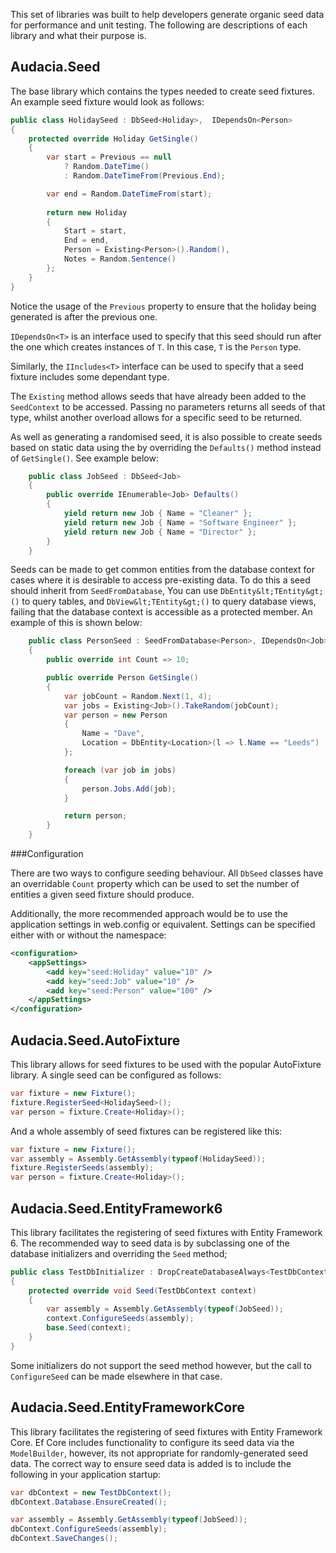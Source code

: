 This set of libraries was built to help developers generate organic seed data for performance and unit testing. The following are descriptions of each library and what their purpose is.

## Audacia.Seed

The base library which contains the types needed to create seed fixtures.
An example seed fixture would look as follows:

```c#
public class HolidaySeed : DbSeed<Holiday>,  IDependsOn<Person>
{
    protected override Holiday GetSingle()
    {
        var start = Previous == null
            ? Random.DateTime()
            : Random.DateTimeFrom(Previous.End);

        var end = Random.DateTimeFrom(start);
        
        return new Holiday
        {
            Start = start,
            End = end,
            Person = Existing<Person>().Random(),
            Notes = Random.Sentence()
        };
    }
}
```

Notice the usage of the `Previous` property to ensure that the holiday being generated is after the previous one.

`IDependsOn<T>` is an interface used to specify that this seed should run after the one which creates instances of `T`. In this case, `T` is the `Person` type.

Similarly, the `IIncludes<T>` interface can be used to specify that a seed fixture includes some dependant type.

The `Existing` method allows seeds that have already been added to the `SeedContext` to be accessed. Passing no parameters returns all seeds of that type, whilst another overload allows for a specific seed to be returned.

As well as generating a randomised seed, it is also possible to create seeds based on static data using the by overriding the `Defaults()` method instead of `GetSingle()`. See example below:

```c#
	public class JobSeed : DbSeed<Job>
	{
		public override IEnumerable<Job> Defaults()
		{
			yield return new Job { Name = "Cleaner" };
			yield return new Job { Name = "Software Engineer" };
			yield return new Job { Name = "Director" };
		}
	}
```

Seeds can be made to get common entities from the database context for cases where it is desirable to access pre-existing data. To do this a seed should inherit from `SeedFromDatabase`, You can use `DbEntity&lt;TEntity&gt;()` to query tables, and `DbView&lt;TEntity&gt;()` to query database views, failing that the database context is accessible as a protected member. An example of this is shown below:

```c#
    public class PersonSeed : SeedFromDatabase<Person>, IDependsOn<Job>, IDependsOn<Location>
    {
        public override int Count => 10;

        public override Person GetSingle()
        {
            var jobCount = Random.Next(1, 4);
            var jobs = Existing<Job>().TakeRandom(jobCount);
            var person = new Person
            {
                Name = "Dave",
                Location = DbEntity<Location>(l => l.Name == "Leeds")
            };

            foreach (var job in jobs)
            {
                person.Jobs.Add(job);
            }

            return person;
        }
    }
```

###Configuration

There are two ways to configure seeding behaviour. All `DbSeed` classes have an overridable `Count` property which can be used to set the number of entities a given seed fixture should produce.

Additionally, the more recommended approach would be to use the application settings in web.config or equivalent. Settings can be specified either with or without the namespace:

```xml
<configuration>
    <appSettings>
        <add key="seed:Holiday" value="10" />
        <add key="seed:Job" value="10" />
        <add key="seed:Person" value="100" />
    </appSettings>
</configuration>
```

## Audacia.Seed.AutoFixture

This library allows for seed fixtures to be used with the popular AutoFixture library.
A single seed can be configured as follows:

```c#
var fixture = new Fixture();
fixture.RegisterSeed<HolidaySeed>();
var person = fixture.Create<Holiday>();
```

And a whole assembly of seed fixtures can be registered like this:

```c#
var fixture = new Fixture();
var assembly = Assembly.GetAssembly(typeof(HolidaySeed));
fixture.RegisterSeeds(assembly);
var person = fixture.Create<Holiday>();
```

## Audacia.Seed.EntityFramework6

This library facilitates the registering of seed fixtures with Entity Framework 6. The recommended way to seed data is by subclassing one of the database initializers and overriding the `Seed` method;

```c#
public class TestDbInitializer : DropCreateDatabaseAlways<TestDbContext>
{
    protected override void Seed(TestDbContext context)
    {
        var assembly = Assembly.GetAssembly(typeof(JobSeed));
        context.ConfigureSeeds(assembly);
        base.Seed(context);
    }
}
```

Some initializers do not support the seed method however, but the call to `ConfigureSeed` can be made elsewhere in that case.

## Audacia.Seed.EntityFrameworkCore

This library facilitates the registering of seed fixtures with Entity Framework Core. Ef Core includes functionality to configure its seed data via the `ModelBuilder`, however, its not appropriate for randomly-generated seed data. The correct way to ensure seed data is added is to include the following in your application startup:

```c#
var dbContext = new TestDbContext();
dbContext.Database.EnsureCreated();

var assembly = Assembly.GetAssembly(typeof(JobSeed));
dbContext.ConfigureSeeds(assembly);
dbContext.SaveChanges();
```